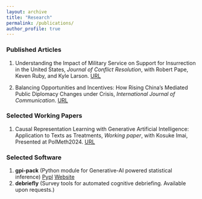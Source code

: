 ```yaml
---
layout: archive
title: "Research"
permalink: /publications/
author_profile: true
---
```



### Published Articles
1. Understanding the Impact of Military Service on Support for Insurrection in the United States, *Journal of Conflict Resolution*, with Robert Pape, Keven Ruby, and Kyle Larson. [URL](https://journals.sagepub.com/doi/10.1177/00220027241267216)

2. Balancing Opportunities and Incentives: How Rising China’s Mediated Public Diplomacy Changes under Crisis, *International Journal of Communication*. [URL](https://ijoc.org/index.php/ijoc/article/view/18676)


### Selected Working Papers
1. Causal Representation Learning with Generative Artificial Intelligence: Application to Texts as Treatments, *Working paper*, with Kosuke Imai, Presented at PolMeth2024. [URL](https://arxiv.org/abs/2410.00903)

### Selected Software
1. **gpi-pack** (Python module for Generative-AI powered statistical inference) [Pypl](https://pypi.org/project/gpi-pack/) [Website](https://gpi-pack.github.io/index.html)
2. **debriefly** (Survey tools for automated cognitive debriefing. Available upon requests.)